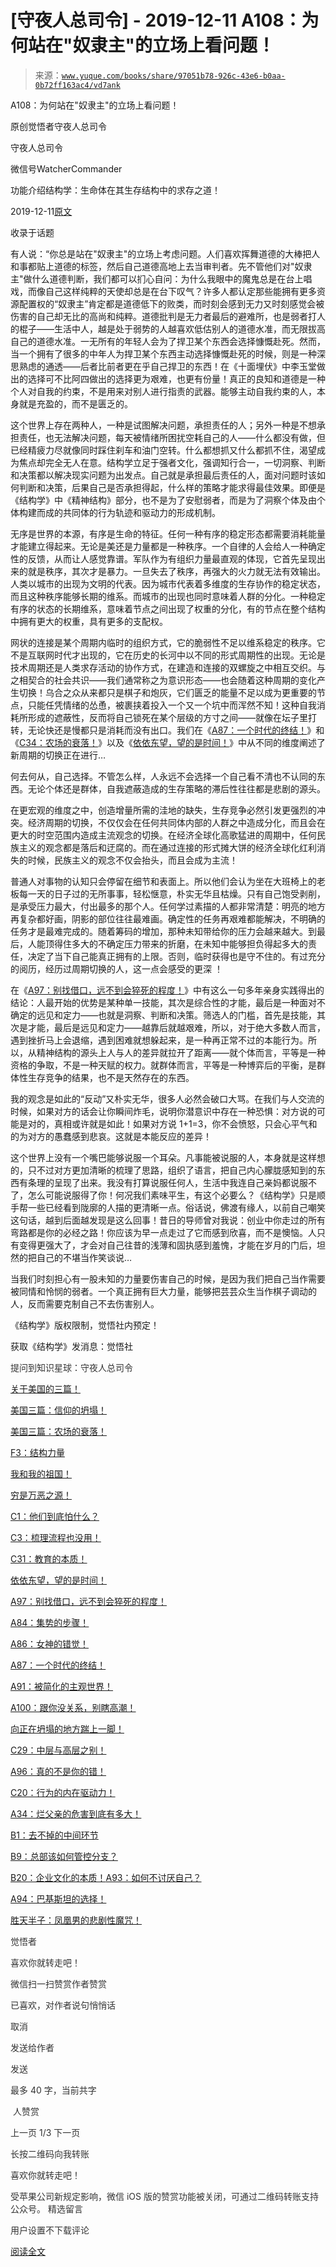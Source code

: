 # [守夜人总司令] - 2019-12-11 A108：为何站在"奴隶主"的立场上看问题！

> 来源：[`www.yuque.com/books/share/97051b78-926c-43e6-b0aa-0b72ff163ac4/vd7ank`](https://www.yuque.com/books/share/97051b78-926c-43e6-b0aa-0b72ff163ac4/vd7ank)



A108：为何站在"奴隶主"的立场上看问题！ 

原创觉悟者守夜人总司令 

守夜人总司令 

微信号WatcherCommander 

功能介绍结构学：生命体在其生存结构中的求存之道！ 

2019-12-11[原文](https://mp.weixin.qq.com/s?__biz=MzAxNDk1NjI2Mw==&mid=2247484893&idx=1&sn=d5855015b30b94246d7026ed668cd2ea&chksm=9b8a2655acfdaf4387d12eaeed5985d830dc8e265ba74e0e2e8913768c874fad45f47772e918&scene=27#wechat_redirect&cpage=287) 

收录于话题 

有人说：“你总是站在"奴隶主"的立场上考虑问题。人们喜欢挥舞道德的大棒把人和事都贴上道德的标签，然后自己道德高地上去当审判者。先不管他们对"奴隶主"做什么道德判断，我们都可以扪心自问：为什么我眼中的魔鬼总是在台上唱戏，而像自己这样纯粹的天使却总是在台下叹气？许多人都认定那些能拥有更多资源配置权的“奴隶主”肯定都是道德低下的败类，而时刻会感到无力又时刻感觉会被伤害的自己却无比的高尚和纯粹。道德批判是无力者最后的避难所，也是弱者打人的棍子——生活中人，越是处于弱势的人越喜欢低估别人的道德水准，而无限拔高自己的道德水准。一无所有的年轻人会为了捍卫某个东西会选择慷慨赴死。然而，当一个拥有了很多的中年人为捍卫某个东西主动选择慷慨赴死的时候，则是一种深思熟虑的通透——后者比前者更在乎自己捍卫的东西！在《十面埋伏》中李玉堂做出的选择可不比阿四做出的选择更为艰难，也更有份量！真正的良知和道德是一种个人对自我的约束，不是用来对别人进行指责的武器。能够主动自我约束的人，本身就是充盈的，而不是匮乏的。 

这个世界上存在两种人，一种是试图解决问题，承担责任的人；另外一种是不想承担责任，也无法解决问题，每天被情绪所困扰空耗自己的人——什么都没有做，但已经精疲力尽就像同时踩住刹车和油门空转。什么都想抓又什么都抓不住，渴望成为焦点却完全无人在意。结构学立足于强者文化，强调知行合一，一切洞察、判断和决策都以解决现实问题为出发点。自己就是承担最后责任的人，面对问题时该如何判断和决策，后果自己是否承担得起，什么样的策略才能求得最佳效果。即便是《结构学》中《精神结构》部分，也不是为了安慰弱者，而是为了洞察个体及由个体构建而成的共同体的行为轨迹和驱动力的形成机制。 

无序是世界的本源，有序是生命的特征。任何一种有序的稳定形态都需要消耗能量才能建立得起来。无论是美还是力量都是一种秩序。一个自律的人会给人一种确定性的反馈，从而让人感觉靠谱。军队作为有组织力量最直观的体现，它首先呈现出来的就是秩序，其次才是暴力。一旦失去了秩序，再强大的火力就无法有效输出。人类以城市的出现为文明的代表。因为城市代表着多维度的生存协作的稳定状态，而且这种秩序能够长期的维系。而城市的出现也同时意味着人群的分化。一种稳定有序的状态的长期维系，意味着节点之间出现了权重的分化，有的节点在整个结构中拥有更大的权重，具有更多的支配权。 

网状的连接是某个周期内临时的组织方式，它的脆弱性不足以维系稳定的秩序。它不是互联网时代才出现的，它在历史的长河中以不同的形式周期性的出现。无论是技术周期还是人类求存活动的协作方式，在建造和连接的双螺旋之中相互交织。与之相契合的社会共识——我们通常称之为意识形态——也会随着这种周期的变化产生切换！乌合之众从来都只是棋子和炮灰，它们匮乏的能量不足以成为更重要的节点，只能任凭情绪的怂恿，被裹挟着投入一个又一个坑中而浑然不知！这种自我消耗所形成的遮蔽性，反而将自己锁死在某个层级的方寸之间——就像在坛子里打转，无论快还是慢都只是消耗而没有出口。我们在《[A87：一个时代的终结！](http://mp.weixin.qq.com/s?__biz=MzAxNDk1NjI2Mw==&mid=2247484762&idx=1&sn=d662f3af14db0c25fa540a7a2ddcd9c7&chksm=9b8a26d2acfdafc45a58be632dd4ca60b92b89f4863b60d6e1a8b6790ee3590878cb1669209a&scene=21#wechat_redirect)》和《[C34：农场的衰落！](http://mp.weixin.qq.com/s?__biz=MzAxNDk1NjI2Mw==&mid=2247484839&idx=1&sn=ab17e9c4ae5af883a17a9c0fcafe94dd&chksm=9b8a262facfdaf399eab6252e9034d5a64a95f1c2575ed6570615dc11980d7d14b684341c22d&scene=21#wechat_redirect)》以及《[依依东望，望的是时间！](http://mp.weixin.qq.com/s?__biz=MzAxNDk1NjI2Mw==&mid=2247483947&idx=1&sn=1dcdd529b9dad09a00b6e3e2b14c8245&chksm=9b8a21a3acfda8b5fe1dae1c8979dec0be990a569bc03372af815b4e0f08913e938d57aa6b25&scene=21#wechat_redirect)》中从不同的维度阐述了新周期的切换正在进行…  

何去何从，自己选择。不管怎么样，人永远不会选择一个自己看不清也不认同的东西。无论个体还是群体，自我遮蔽造成的生存策略的滞后性往往都是悲剧的源头。 

在更宏观的维度之中，创造增量所需的洼地的缺失，生存竞争必然引发更强烈的冲突。经济周期的切换，不仅仅会在任何共同体内部的人群之中造成分化，而且会在更大的时空范围内造成主流观念的切换。在经济全球化高歌猛进的周期中，任何民族主义的观念都是落后和迂腐的。而在通过连接的形式摊大饼的经济全球化红利消失的时候，民族主义的观念不仅会抬头，而且会成为主流！ 

普通人对事物的认知只会停留在细节和表面上。所以他们会认为坐在大班椅上的老板每一天的日子过的无所事事，轻松惬意，朴实无华且枯燥。只有自己饱受剥削，是承受压力最大，付出最多的那个人。任何学过素描的人都非常清楚：明亮的地方再复杂都好画，阴影的部位往往最难画。确定性的任务再艰难都能解决，不明确的任务才是最难完成的。随着筹码的增加，那种未知带给你的压力会越来越大。到最后，人能顶得住多大的不确定压力带来的折磨，在未知中能够担负得起多大的责任，决定了当下自己能真正拥有的上限。否则，临时获得也是守不住的。有过充分的阅历，经历过周期切换的人，这一点会感受的更深 ！ 

在《[A97：别找借口，远不到会猝死的程度！](http://mp.weixin.qq.com/s?__biz=MzAxNDk1NjI2Mw==&mid=2247484866&idx=1&sn=d93222730b1fd65cd31d270e54c91073&chksm=9b8a264aacfdaf5cf1d8eab64891b03e7b9966e887c9f512b7cb4a3f6cca04f1faa2c5da905d&scene=21#wechat_redirect)》中有这么一句多年亲身实践得出的结论：人最开始的优势是某种单一技能，其次是综合性的才能，最后是一种面对不确定的远见和定力——也就是洞察、判断和决策。筛选人的门槛，首先是技能，其次是才能，最后是远见和定力——越靠后就越艰难，所以，对于绝大多数人而言，遇到挫折马上会退缩，遇到困难就想躲起来，是一种再正常不过的本能行为。所以，从精神结构的源头上人与人的差异就拉开了距离——就个体而言，平等是一种资格的争取，不是一种天赋的权力。就群体而言，平等是一种博弈后的平衡，是群体性生存竞争的结果，也不是天然存在的东西。 

我的观念是如此的“反动”又朴实无华，很多人必然会破口大骂。在我们与人交流的时候，如果对方的话会让你瞬间炸毛，说明你潜意识中存在一种恐惧：对方说的可能是对的，真相或许就是如此！如果对方说 1+1=3，你不会愤怒，只会心平气和的为对方的愚蠢感到悲哀。这就是本能反应的差异！ 

这个世界上没有一个嘴巴能够说服一个耳朵。凡事能被说服的人，本身就是这样想的，只不过对方更加清晰的梳理了思路，组织了语言，把自己内心朦胧感知到的东西有条理的呈现了出来。我没有打算说服任何人，生活中我连自己亲妈都说服不了，怎么可能说服得了你！何况我们素味平生，有这个必要么？《结构学》只是顺手帮一些已经看到陇廓的人描的更清晰一点。俗话说，佛渡有缘人，以前自己嘲笑这句话，越到后面越发现是这么回事！昔日的导师曾对我说：创业中你走过的所有弯路都是你的必经之路！你应该为早一点走过了它而感到欣喜，而不是懊恼。人只有变得更强大了，才会对自己往昔的浅薄和固执感到羞愧，才能在岁月的门后，坦然的把自己的不堪当作笑谈说… 

当我们时刻担心有一股未知的力量要伤害自己的时候，是因为我们把自己当作需要被同情和怜悯的弱者。一个真正拥有巨大力量，能够把芸芸众生当作棋子调动的人，反而需要克制自己不去伤害别人。 

《结构学》版权限制，觉悟社内预定！ 

获取《结构学》发消息：觉悟社  

<ne-card data-card-name="image" data-card-type="inline" id="eF71W" data-event-boundary="card" style="color: rgb(51, 51, 51);">

提问到知识星球：守夜人总司令 

[关于美国的三篇！](http://mp.weixin.qq.com/s?__biz=MzIzMDYwOTM0Mg==&mid=2247484082&idx=1&sn=7f0efdc740505aeff41af3593c2c07d2&chksm=e8b19a63dfc613757721204eef321ddcad7ddc01dfc2076db117c37c0b37d75438f2e405c830&scene=21#wechat_redirect) 

[美国三篇：信仰的坍塌！](http://mp.weixin.qq.com/s?__biz=MzIzMDYwOTM0Mg==&mid=2247484086&idx=1&sn=84a690a2f2f277ffb97bd9ae9b8997b5&chksm=e8b19a67dfc61371cbaa58bdc4cf884dcb865ce62dc947cf1cf3e7653716339ff71d49c563bb&scene=21#wechat_redirect) 

[美国三篇：农场的衰落！](http://mp.weixin.qq.com/s?__biz=MzAxNDk1NjI2Mw==&mid=2247484839&idx=1&sn=ab17e9c4ae5af883a17a9c0fcafe94dd&chksm=9b8a262facfdaf399eab6252e9034d5a64a95f1c2575ed6570615dc11980d7d14b684341c22d&scene=21#wechat_redirect) 

[F3：结构力量](http://mp.weixin.qq.com/s?__biz=MzIzMDYwOTM0Mg==&mid=2247483942&idx=1&sn=53a6cd726a0ea5e93ef015690fa25d3b&chksm=e8b19af7dfc613e1f5509b8cebb677a6aa963a98b47438c54e89a8979374e794372cb1f0fe84&scene=21#wechat_redirect) 

[我和我的祖国！](http://mp.weixin.qq.com/s?__biz=MzIzMDYwOTM0Mg==&mid=2247484115&idx=1&sn=e04f533c19139936604c97042b23ab88&chksm=e8b19a02dfc6131403531aa897c8c5c2e6881cb25262189d25ba73bf44039af2a4ed9dad3a6f&scene=21#wechat_redirect) 

[穷是万恶之源！](http://mp.weixin.qq.com/s?__biz=MzAxNDk1NjI2Mw==&mid=2247483823&idx=1&sn=e54ebe9891b302dc0bf1815c76ccf8b7&chksm=9b8a2227acfdab31a05e273addd9159d4b8263d58d3c58bf214841c8189157519719c3427306&scene=21#wechat_redirect) 

[C1：他们到底怕什么？](http://mp.weixin.qq.com/s?__biz=MzAxNDk1NjI2Mw==&mid=2247483898&idx=1&sn=1b0a50386e9e89d2750dec717236f0aa&chksm=9b8a2272acfdab64235b35ee5e91b8cac6172144207251636e1345fc570aa1601f59eff7f442&scene=21#wechat_redirect) 

[C3：梳理流程也没用！](http://mp.weixin.qq.com/s?__biz=MzAxNDk1NjI2Mw==&mid=2247483989&idx=1&sn=ee70dacfd980f041379d91ae947ece44&chksm=9b8a21ddacfda8cb28bf62d6f53531e8a8ebce2de96396e50ec7e7e144fffe502ec6faee3415&scene=21#wechat_redirect) 

[C31：教育的本质！](http://mp.weixin.qq.com/s?__biz=MzAxNDk1NjI2Mw==&mid=2247484645&idx=1&sn=0c19e963af345ec0d157348555f45482&chksm=9b8a276dacfdae7bb43eb0602bf7d9fdc827d0675a7350f893c5b3b43986de58782355a2065d&scene=21#wechat_redirect) 

[依依东望，望的是时间！](http://mp.weixin.qq.com/s?__biz=MzIzMDYwOTM0Mg==&mid=2247483860&idx=1&sn=b5b01ae82ff764ce2806251e3f2a809f&chksm=e8b19905dfc61013607735eb7782299c9a4d7a39a8b15a7b46182ef20eda3ffe9f6ed6337e1f&scene=21#wechat_redirect) 

[A97：别找借口，远不到会猝死的程度！](http://mp.weixin.qq.com/s?__biz=MzAxNDk1NjI2Mw==&mid=2247484866&idx=1&sn=d93222730b1fd65cd31d270e54c91073&chksm=9b8a264aacfdaf5cf1d8eab64891b03e7b9966e887c9f512b7cb4a3f6cca04f1faa2c5da905d&scene=21#wechat_redirect) 

[A84：集势的步骤！](http://mp.weixin.qq.com/s?__biz=MzIzMDYwOTM0Mg==&mid=2247484098&idx=1&sn=8a28fd5dce47b485ed38e4f3cfdb7d05&chksm=e8b19a13dfc61305fde13511d297aa1d6b59184825c7998f338e7d5f36742e3c06c717d78fe8&scene=21#wechat_redirect) 

[A86：女神的错觉！](http://mp.weixin.qq.com/s?__biz=MzAxNDk1NjI2Mw==&mid=2247484733&idx=1&sn=fab22e8ab3f80b78dab3d4e2e2716bfb&chksm=9b8a26b5acfdafa374df83506e5086a573169362877918977c08490b4e9747c45c99d1266e7f&scene=21#wechat_redirect) 

[A87：一个时代的终结！](http://mp.weixin.qq.com/s?__biz=MzIzMDYwOTM0Mg==&mid=2247484102&idx=1&sn=c0572fe89409ac0ef2d1468b8f81f130&chksm=e8b19a17dfc6130119eacf0492c237b5173f6f9c13265a36d7919e3132228f8c2d3306863c08&scene=21#wechat_redirect) 

[A91：被简化的主观世界！](http://mp.weixin.qq.com/s?__biz=MzIzMDYwOTM0Mg==&mid=2247484106&idx=1&sn=89ac1e2a068a9114c08822ed3a6a9916&chksm=e8b19a1bdfc6130d67743acf04c384cd66fa3d13b83614a9b3d70edda3290e8af9765c31b7d7&scene=21#wechat_redirect) 

[A100：跟你没关系，别瞎高潮！](http://mp.weixin.qq.com/s?__biz=MzAxNDk1NjI2Mw==&mid=2247484826&idx=1&sn=c2df87478a77eebf01085c7795424395&chksm=9b8a2612acfdaf04f9034241f17123b00853fb4fa0af799266ae01cdd7ce776318d0d88cde41&scene=21#wechat_redirect) 

[向正在坍塌的地方踹上一脚！](http://mp.weixin.qq.com/s?__biz=MzAxNDk1NjI2Mw==&mid=2247483789&idx=1&sn=5e44b7b524c3dc4bb7705f49ed0a44a3&chksm=9b8a2205acfdab139e4b1d44ef6702b09c9fbf79505340205d13fbdaa33207a997f54bee0e97&scene=21#wechat_redirect) 

[C29：中层与高层之别！](http://mp.weixin.qq.com/s?__biz=MzIzMDYwOTM0Mg==&mid=2247484061&idx=1&sn=6b5effaceec4ccea129b0b2c0ff9eb94&chksm=e8b19a4cdfc6135a82d4a79c2245a8efb5cea97135ffeef76afcdb0f1d23fc37408270b77ac3&scene=21#wechat_redirect) 

[A96：真的不是你的错！](http://mp.weixin.qq.com/s?__biz=MzAxNDk1NjI2Mw==&mid=2247484835&idx=1&sn=9f24aba2a2b22cf3033e76a5435e352e&chksm=9b8a262bacfdaf3d1cf1dabf21851d162769a2bcd6826d220efeee9e34c408950f56eadd0baf&scene=21#wechat_redirect) 

[C20：行为的内在驱动力！](http://mp.weixin.qq.com/s?__biz=MzIzMDYwOTM0Mg==&mid=2247484003&idx=1&sn=a62ddbccc64f9f19890c0dff9605b6f7&chksm=e8b19ab2dfc613a47b840d331bb9c43711798f5102681c0d1a06cb3996450c1d34bc8573b7e0&scene=21#wechat_redirect) 

[A34：烂父亲的危害到底有多大！](http://mp.weixin.qq.com/s?__biz=MzIzMDYwOTM0Mg==&mid=2247483986&idx=1&sn=984fbf5e696f7a3f34f25dcf93037cea&chksm=e8b19a83dfc61395d629a54503920505c42a73a62b9e72308ed4ea0d66c509ca66a1a3138ea5&scene=21#wechat_redirect) 

[B1：去不掉的中间环节](http://mp.weixin.qq.com/s?__biz=MzIzMDYwOTM0Mg==&mid=2247483903&idx=1&sn=e8a21cb816d6a27d869f81463805a208&chksm=e8b1992edfc610380f54d91f9acc9844820c77ce8a5bcedb4f36372c406647f45fd2514a6a77&scene=21#wechat_redirect) 

[B9：总部该如何管控分支？](http://mp.weixin.qq.com/s?__biz=MzAxNDk1NjI2Mw==&mid=2247484145&idx=1&sn=41c6886b25339836dfde91b10a40fc77&chksm=9b8a2179acfda86f79a66c7e938f8422d5d3d2de33d3ba41431663493fc11020da7e7d964ff7&scene=21#wechat_redirect) 

[B20：企业文化的本质！](http://mp.weixin.qq.com/s?__biz=MzIzMDYwOTM0Mg==&mid=2247484111&idx=1&sn=d6154ef03c3702d24ebbd49ec6d2544b&chksm=e8b19a1edfc61308357f4cc639a74339e18c1e7ea64e351a1d73fac03d82e0daa3d7cbd2b4f7&scene=21#wechat_redirect)[A93：如何不讨厌自己？](http://mp.weixin.qq.com/s?__biz=MzAxNDk1NjI2Mw==&mid=2247484783&idx=1&sn=08bb06c4b322311a9d08a0d67077b6ac&chksm=9b8a26e7acfdaff1fb664e30d3365b7405692c4c7e53b41d078052fcbd87faf8de05c04346ce&scene=21#wechat_redirect) 

[A94：巴基斯坦的选择！](http://mp.weixin.qq.com/s?__biz=MzAxNDk1NjI2Mw==&mid=2247484787&idx=1&sn=1e88f66866554dbb73e4fd4d7947be0d&chksm=9b8a26fbacfdafed9d52a547f2f4608ef001fa2b6a07ec62bb06c5df56b23b6bca3d7b26b6cf&scene=21#wechat_redirect) 

[胜天半子：凤凰男的悲剧性魔咒！](http://mp.weixin.qq.com/s?__biz=MzAxNDk1NjI2Mw==&mid=2247484459&idx=1&sn=3af333a7d8f81253f730e57ba86f6f11&chksm=9b8a27a3acfdaeb524c155bcc629f472e273558add2d9c91ca3295d08144bd6d7d26ed757e6c&scene=21#wechat_redirect) 

觉悟者 

喜欢你就转走吧！ 

微信扫一扫赞赏作者赞赏 

已喜欢，对作者说句悄悄话 

取消 

发送给作者 

发送 

最多 40 字，当前共字 

 人赞赏 

上一页 1/3 下一页 

长按二维码向我转账 

喜欢你就转走吧！ 

受苹果公司新规定影响，微信 iOS 版的赞赏功能被关闭，可通过二维码转账支持公众号。 <ne-h3 id="uhQee" data-lake-id="uhQee"><ne-heading-ext><ne-heading-anchor></ne-heading-anchor><ne-heading-fold></ne-heading-fold></ne-heading-ext><ne-heading-content>精选留言</ne-heading-content></ne-h3> 

用户设置不下载评论 

[阅读全文](https://t.zsxq.com/AeeQVJq)</ne-card>